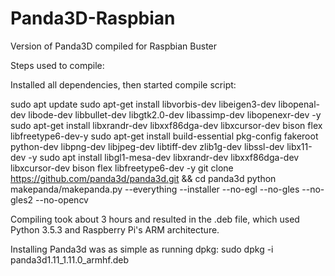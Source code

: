 # Panda3D-Raspbian
Version of Panda3D compiled for Raspbian Buster

Steps used to compile:

Installed all dependencies, then started compile script: 

sudo apt update
sudo apt-get install libvorbis-dev libeigen3-dev libopenal-dev libode-dev libbullet-dev  libgtk2.0-dev libassimp-dev libopenexr-dev -y
sudo apt-get install  libxrandr-dev libxxf86dga-dev libxcursor-dev bison flex libfreetype6-dev-y
sudo apt-get install build-essential pkg-config fakeroot python-dev libpng-dev libjpeg-dev libtiff-dev zlib1g-dev libssl-dev libx11-dev -y  sudo apt install libgl1-mesa-dev libxrandr-dev libxxf86dga-dev libxcursor-dev bison flex libfreetype6-dev -y
git clone https://github.com/panda3d/panda3d.git && cd panda3d
python makepanda/makepanda.py --everything --installer --no-egl --no-gles --no-gles2 --no-opencv


Compiling took about 3 hours and resulted in the .deb file, which used Python 3.5.3 and Raspberry Pi's ARM architecture. 

Installing Panda3d was as simple as running dpkg: sudo dpkg -i panda3d1.11_1.11.0_armhf.deb

